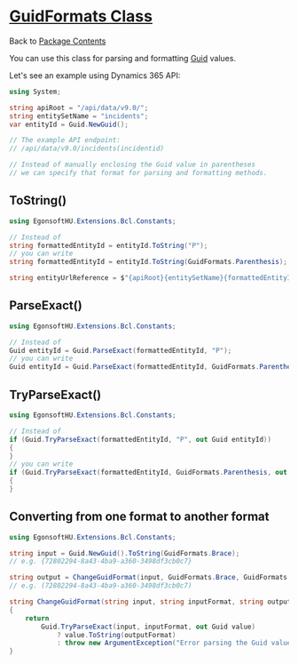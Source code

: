 ﻿# [GuidFormats Class](help/html/T_EgonsoftHU_Extensions_Bcl_Constants_GuidFormats.htm)

Back to [Package Contents](https://github.com/gcsizmadia/EgonsoftHU.Extensions.Bcl#package-contents)

You can use this class for parsing and formatting [Guid](https://docs.microsoft.com/en-us/dotnet/api/system.guid?view=net-6.0) values.

Let's see an example using Dynamics 365 API:

```C#
using System;

string apiRoot = "/api/data/v9.0/";
string entitySetName = "incidents";
var entityId = Guid.NewGuid();

// The example API endpoint:
// /api/data/v9.0/incidents(incidentid)

// Instead of manually enclosing the Guid value in parentheses
// we can specify that format for parsing and formatting methods.
```

## ToString()

```C#
using EgonsoftHU.Extensions.Bcl.Constants;

// Instead of
string formattedEntityId = entityId.ToString("P");
// you can write
string formattedEntityId = entityId.ToString(GuidFormats.Parenthesis);

string entityUrlReference = $"{apiRoot}{entitySetName}{formattedEntityId}";
```

## ParseExact()

```C#
using EgonsoftHU.Extensions.Bcl.Constants;

// Instead of
Guid entityId = Guid.ParseExact(formattedEntityId, "P");
// you can write
Guid entityId = Guid.ParseExact(formattedEntityId, GuidFormats.Parenthesis);
```

## TryParseExact()

```C#
using EgonsoftHU.Extensions.Bcl.Constants;

// Instead of
if (Guid.TryParseExact(formattedEntityId, "P", out Guid entityId))
{
}
// you can write
if (Guid.TryParseExact(formattedEntityId, GuidFormats.Parenthesis, out Guid entityId)
{
}
```

## Converting from one format to another format

```C#
using EgonsoftHU.Extensions.Bcl.Constants;

string input = Guid.NewGuid().ToString(GuidFormats.Brace);
// e.g. {72802294-8a43-4ba9-a360-3498df3cb0c7}

string output = ChangeGuidFormat(input, GuidFormats.Brace, GuidFormats.Parenthesis);
// e.g. (72802294-8a43-4ba9-a360-3498df3cb0c7)

string ChangeGuidFormat(string input, string inputFormat, string outputFormat)
{
    return
        Guid.TryParseExact(input, inputFormat, out Guid value)
            ? value.ToString(outputFormat)
            : throw new ArgumentException("Error parsing the Guid value.", nameof(input));
}
```
